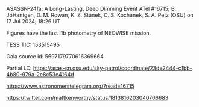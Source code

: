 ASASSN-24fa: A Long-Lasting, Deep Dimming Event
ATel #16715; B. JoHantgen, D. M. Rowan, K. Z. Stanek, C. S. Kochanek, S. A. Petz (OSU)
on 17 Jul 2024; 18:26 UT

Figures have the last l1b photometry of NEOWISE mission. 

TESS TIC: 153515495

Gaia source id: 5697179770616369664

Partial LC: https://asas-sn.osu.edu/sky-patrol/coordinate/23de2444-c1bb-4b80-979a-2c8c53e4164d

https://www.astronomerstelegram.org/?read=16715


https://twitter.com/mattkenworthy/status/1813816203040706683


